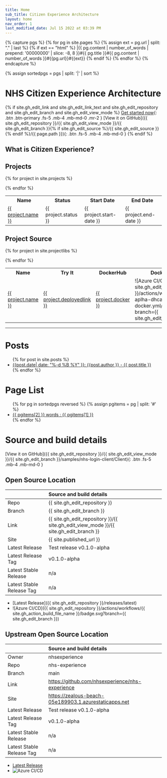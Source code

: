 ```yaml
---
title: Home
sub_title: Citizen Experience Architecture
layout: home
nav_order: 1
last_modified_date: Jul 15 2022 at 03:39 PM
---
```



{% capture pgs %}
  {% for pg in site.pages %}
    {% assign ext = pg.url | split: "." | last %}
    {% if ext == "html" %}
      |{{ pg.content | number_of_words  | prepend: '00000000' | slice: -8, 8 }}#{{ pg.title }}#{{ pg.content | number_of_words }}#{{pg.url}}#{{ext}}
    {% endif %}
  {% endfor %}
{% endcapture %}

{% assign sortedpgs = pgs | split: '|' | sort %}

# NHS Citizen Experience Architecture

{% if
    site.gh_edit_link and
    site.gh_edit_link_text and
    site.gh_edit_repository and
    site.gh_edit_branch and
    site.gh_edit_view_mode
%}
[Get started now](/contributing.html){: .btn .btn-primary .fs-5 .mb-4 .mb-md-0 .mr-2 } [View it on GitHub]({{ site.gh_edit_repository }}/{{ site.gh_edit_view_mode }}/{{ site.gh_edit_branch }}{% if site.gh_edit_source %}/{{ site.gh_edit_source }}{% endif %}/{{ page.path }}){: .btn .fs-5 .mb-4 .mb-md-0 }
{% endif %}


## What is Citizen Experience?

## Projects

<table>
<tr><th>Name</th><th>Status</th><th>Start Date</th><th>End Date</th></tr>

{% for project in site.projects %}
<tr>
<td>
    <a href="{% link {{project.link}} %}">
      {{ project.name }}
    </a>
</td>
<td>
      {{ project.status }}
</td>
<td>
      {{ project.start-date }}
</td>
<td>
      {{ project.end-date }}
</td>
</tr>
{% endfor %} 
</table>

## Project Source

<table>
<tr><th>Name</th><th>Try It</th><th>DockerHub</th><th>Docker Build</th></tr>

{% for project in site.projectlibs %}
<tr>
<td>
    <a href="{{ site.gh_edit_repository }}/tree/{{ site.gh_edit_branch }}/{{project.link}}">
      {{ project.name }}
    </a>
</td>
<td>
    <a href="{{ project.deployedlink }}">
      {{ project.deployedlink }}
    </a>
</td>
<td>
    <a href="https://hub.docker.com/r/{{ project.docker }}">
      {{ project.docker }}
    </a>

</td>
<td>
  ![Azure CI/CD]({{ site.gh_edit_repository }}/actions/workflows/dhc-aplha-dhcapi-docker.yml/badge.svg?branch={{ site.gh_edit_branch }})
</td>
</tr>
{% endfor %} 
</table>



  
---
# Posts
<ul>
    {% for post in site.posts %}
      <li>
        <a href="{{ post.url }}">{{post.date| date: "%-d %B %Y" }}: {{post.author }} - {{ post.title }}</a>
      </li>
    {% endfor %}
</ul>

# Page List
<div>
<ul>
{% for pg in sortedpgs reversed %}
    {% assign pgitems = pg | split: '#' %}
    <li><a href="{{pgitems[3]}}">{{ pgitems[2] }} words : {{ pgitems[1] }}</a></li>
{% endfor %}
</ul>
</div>

# Source and build details
  
  
[View it on GitHub]({{ site.gh_edit_repository }}/{{ site.gh_edit_view_mode }}/{{ site.gh_edit_branch }}/samples/nhs-login-client/Client){: .btn .fs-5 .mb-4 .mb-md-0 }


## Open Source Location


|                           | Source and build details                                                             |
| :------------------------ | :----------------------------------------------------------------------------------- |
| Repo                      | {{ site.gh_edit_repository }}                                                        |
| Branch                    | {{ site.gh_edit_branch }}                                                            |
| Link                      | {{ site.gh_edit_repository }}/{{ site.gh_edit_view_mode }}/{{ site.gh_edit_branch }} |
| Site                      | {{ site.published_url }}                                                             |
| Latest Release            | Test release v0.1.0-alpha                                                            |
| Latest Release Tag        | v0.1.0-alpha                                                                         |
| Latest Stable Release     | n/a                                                                                  |
| Latest Stable Release Tag | n/a                                                                                  |

- [Latest Release]({{ site.gh_edit_repository }}/releases/latest)
- ![Azure CI/CD]({{ site.gh_edit_repository }}/actions/workflows/{{ site.gh_action_build_file_name }}/badge.svg?branch={{ site.gh_edit_branch }})

## Upstream Open Source Location

|                           | Source and build details                              |
| :------------------------ | :---------------------------------------------------- |
| Owner                     | nhsexperience                                         |
| Repo                      | nhs-experience                                        |
| Branch                    | main                                                  |
| Link                      | https://github.com/nhsexperience/nhs-experience       |
| Site                      | https://zealous-beach-05e189903.1.azurestaticapps.net |
| Latest Release            | Test release v0.1.0-alpha                             |
| Latest Release Tag        | v0.1.0-alpha                                          |
| Latest Stable Release     | n/a                                                   |
| Latest Stable Release Tag | n/a                                                   |

- [Latest Release](https://github.com/nhsexperience/nhs-experience/releases/latest)
- ![Azure CI/CD](https://github.com/nhsexperience/nhs-experience/actions/workflows/azure-static-web-apps-zealous-beach-05e189903.yml/badge.svg?branch=main)